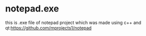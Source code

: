# notepad.exe

this is .exe file of notepad project which was made using c++ and qt:https://github.com/mprojects1/notepad
